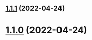 ## [1.1.1](https://github.com/janziemba/frontend-shared-configs/compare/v1.1.0...v1.1.1) (2022-04-24)

# [1.1.0](https://github.com/janziemba/frontend-shared-configs/compare/v1.0.0...v1.1.0) (2022-04-24)

